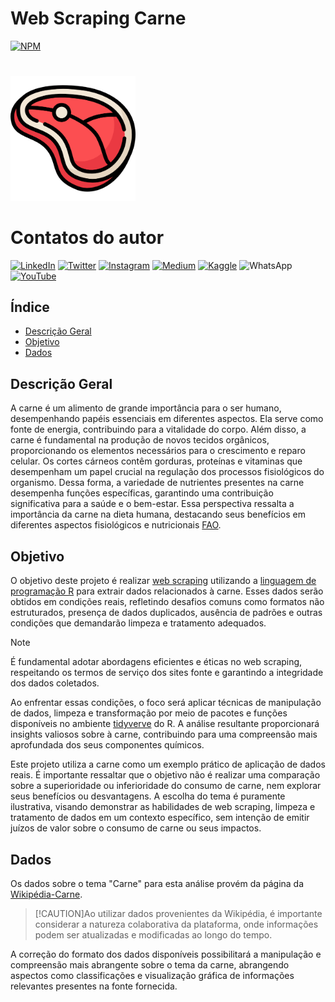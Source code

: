 # Web Scraping Carne

[![NPM](https://img.shields.io/npm/l/react)](https://github.com/italomarquesmonteiro/web_scraping_carne/blob/main/LICENSE) 

#
<img style="width:200px" src="Image/Icon meat.png" alt="Image Meat">

# Contatos do autor
<div>
  <a href="https://www.linkedin.com/in/italomarquesmonteiro/"><img src="https://img.shields.io/badge/LinkedIn-0077B5?style=for-the-badge&logo=linkedin&logoColor=white" alt="LinkedIn"></a>
  <a href="https://twitter.com/italommonteiro"><img src="https://img.shields.io/badge/X-%23000000.svg?style=for-the-badge&logo=X&logoColor=white" alt="Twitter"></a>
  <a href="https://instagram.com/italo.m.m"><img src="https://img.shields.io/badge/Instagram-E4405F?style=for-the-badge&logo=instagram&logoColor=white" alt="Instagram"></a>
  <a href="https://medium.com/@italomarquesmonteiro"><img src="https://img.shields.io/badge/Medium-12100E?style=for-the-badge&logo=medium&logoColor=white" alt="Medium"></a>
  <a href="https://www.kaggle.com/talomarquesmonteiro"><img src="https://img.shields.io/badge/Kaggle-035a7d?style=for-the-badge&logo=kaggle&logoColor=white" alt="Kaggle"></a>
  <img src="https://img.shields.io/badge/WhatsApp-25D366?style=for-the-badge&logo=whatsapp&logoColor=white" alt="WhatsApp">
  <a href="https://www.youtube.com/channel/UCB_lseG8dAbdjuemJv-nHXw"><img src="https://img.shields.io/badge/YouTube-FF0000?style=for-the-badge&logo=youtube&logoColor=white" alt="YouTube"></a>
</div>

## Índice
- <a href="#descricao">Descrição Geral</a>
- <a href="#objetivo">Objetivo</a>
- <a href="#dados">Dados</a>

## Descrição Geral
A carne é um alimento de grande importância para o ser humano, desempenhando papéis essenciais em diferentes aspectos. Ela serve como fonte de energia, contribuindo para a vitalidade do corpo. Além disso, a carne é fundamental na produção de novos tecidos orgânicos, proporcionando os elementos necessários para o crescimento e reparo celular. Os cortes cárneos contêm gorduras, proteínas e vitaminas que desempenham um papel crucial na regulação dos processos fisiológicos do organismo. Dessa forma, a variedade de nutrientes presentes na carne desempenha funções específicas, garantindo uma contribuição significativa para a saúde e o bem-estar. Essa perspectiva ressalta a importância da carne na dieta humana, destacando seus benefícios em diferentes aspectos fisiológicos e nutricionais [FAO](https://www.fao.org/3/y2770e/y2770e07.htm). 

## Objetivo
O objetivo deste projeto é realizar [web scraping](https://pt.wikipedia.org/wiki/Coleta_de_dados_web) utilizando a [linguagem de programação R](https://www.r-project.org/) para extrair dados relacionados à carne. Esses dados serão obtidos em condições reais, refletindo desafios comuns como formatos não estruturados, presença de dados duplicados, ausência de padrões e outras condições que demandarão limpeza e tratamento adequados.

> [!NOTE]
>É fundamental adotar abordagens eficientes e éticas no web scraping, respeitando os termos de serviço dos sites fonte e garantindo a integridade dos dados coletados. 

Ao enfrentar essas condições, o foco será aplicar técnicas de manipulação de dados, limpeza e transformação por meio de pacotes e funções disponíveis no ambiente [tidyverve](https://www.tidyverse.org/) do R. A análise resultante proporcionará insights valiosos sobre à carne, contribuindo para uma compreensão mais aprofundada dos seus componentes químicos.


Este projeto utiliza a carne como um exemplo prático de aplicação de dados reais. É importante ressaltar que o objetivo não é realizar uma comparação sobre a superioridade ou inferioridade do consumo de carne, nem explorar seus benefícios ou desvantagens. A escolha do tema é puramente ilustrativa, visando demonstrar as habilidades de web scraping, limpeza e tratamento de dados em um contexto específico, sem intenção de emitir juízos de valor sobre o consumo de carne ou seus impactos.

## Dados

Os dados sobre o tema "Carne" para esta análise provém da página da [Wikipédia-Carne](https://pt.wikipedia.org/wiki/Carne).

>[!CAUTION]Ao utilizar dados provenientes da Wikipédia, é importante considerar a natureza colaborativa da plataforma, onde informações podem ser atualizadas e modificadas ao longo do tempo.


A correção do formato dos dados disponíveis possibilitará a manipulação e compreensão mais abrangente sobre o tema da carne, abrangendo aspectos como classificações e visualização gráfica de informações relevantes presentes na fonte fornecida.
